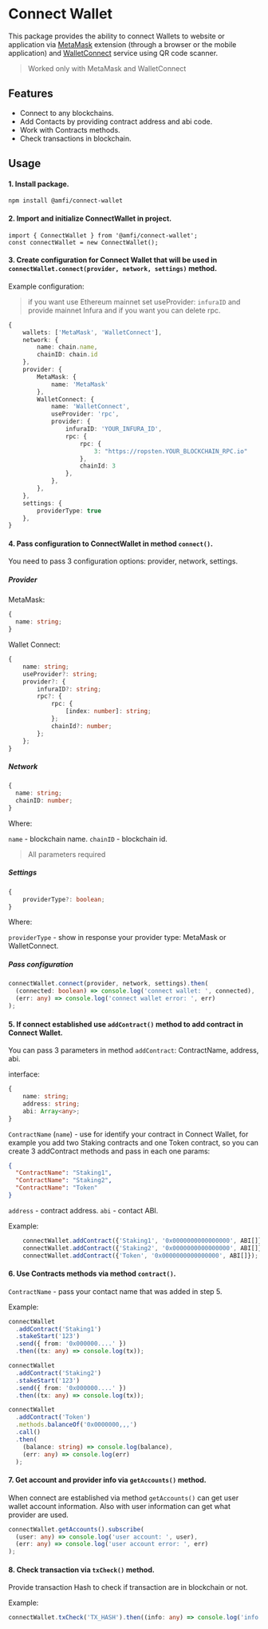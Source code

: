 # Connect Wallet

This package provides the ability to connect Wallets to website or application via [MetaMask](https://metamask.io) extension (through a browser or the mobile application) and [WalletConnect](https://walletconnect.org) service using QR code scanner.

> Worked only with MetaMask and WalletConnect

## Features

- Connect to any blockchains.
- Add Contacts by providing contract address and abi code.
- Work with Contracts methods.
- Check transactions in blockchain.

## Usage

#### 1. Install package.

`npm install @amfi/connect-wallet`

#### 2. Import and initialize ConnectWallet in project.

```typescrpt
import { ConnectWallet } from '@amfi/connect-wallet';
const connectWallet = new ConnectWallet();
```

#### 3. Create configuration for Connect Wallet that will be used in `connectWallet.connect(provider, network, settings)` method.

Example configuration:

> if you want use Ethereum mainnet set useProvider: `infuraID` and provide mainnet Infura and if you want you can delete rpc.

```typescript
{
	wallets: ['MetaMask', 'WalletConnect'],
	network: {
		name: chain.name,
		chainID: chain.id
	},
	provider: {
		MetaMask: {
			name: 'MetaMask'
		},
		WalletConnect: {
			name: 'WalletConnect',
			useProvider: 'rpc',
			provider: {
				infuraID: 'YOUR_INFURA_ID',
				rpc: {
					rpc: {
						3: "https://ropsten.YOUR_BLOCKCHAIN_RPC.io"
					},
					chainId: 3
				},
			},
		},
	},
	settings: {
		providerType: true
	},
}
```

#### 4. Pass configuration to ConnectWallet in method `connect()`.

You need to pass 3 configuration options: provider, network, settings.

##### Provider

MetaMask:

```typescript
{
  name: string;
}
```

Wallet Connect:

```typescript
{
	name: string;
	useProvider?: string;
	provider?: {
		infuraID?: string;
		rpc?: {
			rpc: {
				[index: number]: string;
			};
			chainId?: number;
		};
	};
}
```

##### Network

```typescript
{
  name: string;
  chainID: number;
}
```

Where:

`name` - blockchain name.
`chainID` - blockchain id.

> All parameters required

##### Settings

```typescript
{
	providerType?: boolean;
}
```

Where:

`providerType` - show in response your provider type: MetaMask or WalletConnect.

##### Pass configuration

```typescript
connectWallet.connect(provider, network, settings).then(
  (connected: boolean) => console.log('connect wallet: ', connected),
  (err: any) => console.log('connect wallet error: ', err)
);
```

#### 5. If connect established use `addContract()` method to add contract in Connect Wallet.

You can pass 3 parameters in method `addContract`: ContractName, address, abi.

interface:

```typescript
{
	name: string;
	address: string;
	abi: Array<any>;
}
```

`ContractName` (`name`) - use for identify your contract in Connect Wallet, for example you add two Staking contracts and one Token contract, so you can create 3 addContract methods and pass in each one params:

```json
{
  "ContractName": "Staking1",
  "ContractName": "Staking2",
  "ContractName": "Token"
}
```

`address` - contract address.
`abi` - contact ABI.

Example:

```typescript
	connectWallet.addContract({'Staking1', '0x0000000000000000', ABI[]});
	connectWallet.addContract({'Staking2', '0x0000000000000000', ABI[]});
	connectWallet.addContract({'Token', '0x0000000000000000', ABI[]});
```

#### 6. Use Contracts methods via method `contract()`.

`ContractName` - pass your contact name that was added in step 5.

Example:

```typescript
connectWallet
  .addContract('Staking1')
  .stakeStart('123')
  .send({ from: '0x000000....' })
  .then((tx: any) => console.log(tx));

connectWallet
  .addContract('Staking2')
  .stakeStart('123')
  .send({ from: '0x000000....' })
  .then((tx: any) => console.log(tx));

connectWallet
  .addContract('Token')
  .methods.balanceOf('0x0000000,,,')
  .call()
  .then(
    (balance: string) => console.log(balance),
    (err: any) => console.log(err)
  );
```

#### 7. Get account and provider info via `getAccounts()` method.

When connect are established via method `getAccounts()` can get user wallet account information. Also with user information can get what provider are used.

```typescript
connectWallet.getAccounts().subscribe(
  (user: any) => console.log('user account: ', user),
  (err: any) => console.log('user account error: ', err)
);
```

#### 8. Check transaction via `txCheck()` method.

Provide transaction Hash to check if transaction are in blockchain or not.

Example:

```typescript
connectWallet.txCheck('TX_HASH').then((info: any) => console.log('info: ', info). (err: any) => console.log('info tx error:', err));
```
